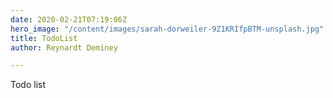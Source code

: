 ```yaml
---
date: 2020-02-21T07:19:06Z
hero_image: "/content/images/sarah-dorweiler-9Z1KRIfpBTM-unsplash.jpg"
title: TodoList
author: Reynardt Deminey

---
```

Todo list